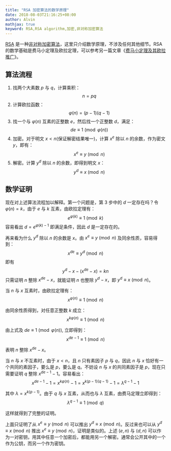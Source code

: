 ```yaml
---
title: "RSA 加密算法的数学原理"
date: 2018-08-03T21:16:25+08:00
author: Alvin
mathjax: true
keyword: RSA,RSA algorithm,加密,非对称加密算法
---
```


[RSA](https://en.wikipedia.org/wiki/RSA_%28cryptosystem%29) 是一种[非对称加密算法](https://en.wikipedia.org/wiki/Public-key_cryptography)，这里只介绍数学原理，不涉及任何其他细节。RSA 的数学基础是费马小定理及欧拉定理，可以参考另一篇文章《[费马小定理及其欧拉推广](../fermat-theorem/)》。

## 算法流程

1. 找两个大素数 $p$ 与 $q$，计算乘积：
$$n = pq$$
2. 计算欧拉函数：
$$\varphi(n) = (p-1)(q-1)$$
3. 找一个与 $\varphi(n)$ 互素的正整数 $e$，然后找一个正整数 $d$，满足：
$$de \equiv 1 \pmod{\varphi(n)}$$
4. 加密。对于明文 $x < n$(保证解密结果唯一)，计算 $x^e$ 除以 $n$ 的余数，作为密文 $y$，即有：
$$x^e \equiv y \pmod{n}$$
5. 解密。计算 $y^d$ 除以 $n$ 的余数，即得到明文 $x$：
$$y^d \equiv x \pmod{n}$$

## 数学证明

现在对上述算法流程加以解释。第一个问题是，第 3 步中的 $d$ 一定存在吗？令 $\varphi(n) = k$，由于 $e$ 与 $k$ 互素，由欧拉定理有：
$$e^{\varphi(k)} \equiv 1 \pmod{k}$$
容易看出 $d = e^{\varphi(k) - 1}$ 即满足条件，因此 $d$ 是一定存在的。

再来看为什么 $y^d$ 除以 $n$ 的余数是 $x$。由 $x^e \equiv y \pmod{n}$ 及同余性质，容易得到：
$$x^{de} \equiv y^d \pmod{n}$$
即有
$$y^d - x - (x^{de} - x) = kn$$
只需证明 $n$ 整除 $x^{de} - x$，就能证明 $n$ 也整除 $y^d - x$，即 $y^d \equiv x \pmod{n}$。

当 $n$ 与 $x$ 互素时，由欧拉定理有：
$$x^{\varphi(n)} \equiv 1 \pmod{n}$$

由同余性质得到，对任意正整数 $k$ 成立：
$$x^{k \varphi(n)} \equiv 1 \pmod{n}$$

由上式及 $de \equiv 1 \pmod{\varphi(n)}$, 立即得到：
$$x^{de - 1} \equiv 1 \pmod{n}$$

表明 $n$ 整除 $x^{de} - x$。

当 $n$ 与 $x$ 不互素时，由于 $x < n$，且 $n$ 只有素因子 $p$ 与 $q$，因此 $n$ 与 $x$ 恰好有一个共同的素因子，要么是 $p$，要么是 $q$。不妨设 $n$ 与 $x$ 的共同素因子是 $p$，现在只需要证明 $q$ 整除 $x^{de-1} - 1$。容易看出：
$$
x^{de-1} - 1 = x^{k\varphi(n)} - 1 = x^{k(p-1)(q-1)} - 1 = \lambda ^{q-1} - 1
$$

其中 $\lambda = x^{k(p-1)}$。由于 $q$ 与 $x$ 互素，从而也与 $\lambda$ 互素，由费马定理立即得到：
$$\lambda ^{q-1} \equiv 1 \pmod{q}$$

这样就得到了完整的证明。

上面只证明了从 $x^e \equiv y \pmod{n}$ 可以推出 $y^d \equiv x \pmod{n}$。反过来也可以从 $y^d \equiv x \pmod{n}$ 推出  $x^e \equiv y \pmod{n}$，证明是类似的。上述 $(e, n)$ 与 $(d, n)$ 可以作为一对密钥，用其中任意一个加密后，都能用另一个解密。通常会公开其中的一个作为公钥，而另一个作为密钥。
